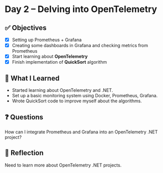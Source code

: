 # Day 2 – Delving into OpenTelemetry

## ✅ Objectives
- [x] Setting up Prometheus + Grafana
- [x] Creating some dashboards in Grafana and checking metrics from Prometheus
- [x] Start learning about **OpenTelemetry**
- [x] Finish implementation of **QuickSort** algorithm

## 📘 What I Learned

* Started learning about OpenTelemetry and .NET.
* Set up a basic monitoring system using Docker, Prometheus, Grafana.
* Wrote QuickSort code to improve myself about the algorithms.

## ❓ Questions
How can I integrate Prometheus and Grafana into an OpenTelemetry .NET project?

## 💬 Reflection
Need to learn more about OpenTelemetry .NET projects. 
